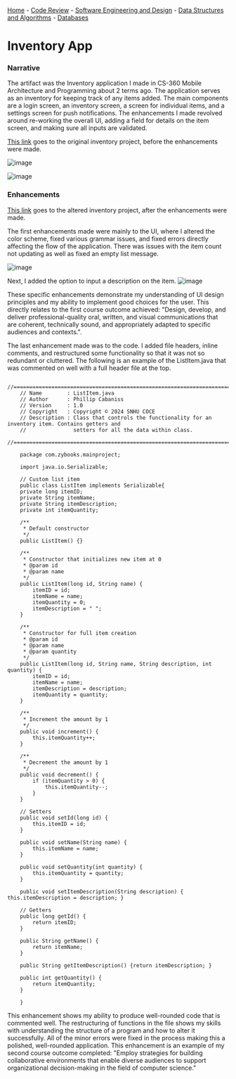 [Home](README.md) - [Code Review](CodeReview.md) - [Software Engineering and Design](SoftwareEngineering_Design.md) - [Data Structures and Algorithms](DataStructures_Algorithms.md) - [Databases](Database.md)

# Inventory App

### Narrative
The artifact was the Inventory application I made in CS-360 Mobile Architecture and Programming about 2 terms ago. The application serves as an inventory for keeping track of any items added. The main components are a login screen, an inventory screen, a screen for individual items, and a settings screen for push notifications. The enhancements I made revolved around re-working the overall UI, adding a field for details on the item screen, and making sure all inputs are validated. 

[This link](InventoryApp_Original.zip) goes to the original inventory project, before the enhancements were made.

![image](images/original_homeScreen.png)

![image](images/original_item.png)

### Enhancements 
[This link](Artifact1.zip) goes to the altered inventory project, after the enhancements were made.

The first enhancements made were mainly to the UI, where I altered the color scheme, fixed various grammar issues, and fixed errors directly affecting the flow of the application. There was issues with the item count not updating as well as fixed an empty list message. 

![image](images/new_homeScreen.png)

Next, I added the option to input a description on the item. 
![image](images/new_item.png)

These specific enhancements demonstrate my understanding of UI design principles and my ability to implement good choices for the user. This directly relates to the first course outcome achieved: "Design, develop, and deliver professional-quality oral, written, and visual communications that are coherent, technically sound, and appropriately adapted to specific audiences and contexts.". 

The last enhancement made was to the code. I added file headers, inline comments, and restructured some functionality so that it was not so redundant or cluttered. The following is an example of the ListItem.java that was commented on well with a full header file at the top. 


```
    //============================================================================
    // Name        : ListItem.java
    // Author      : Phillip Cabaniss
    // Version     : 1.0
    // Copyright   : Copyright © 2024 SNHU COCE
    // Description : Class that controls the functionality for an inventory item. Contains getters and
    //               setters for all the data within class.
    //============================================================================

    package com.zybooks.mainproject;

    import java.io.Serializable;

    // Custom list item
    public class ListItem implements Serializable{
    private long itemID;
    private String itemName;
    private String itemDescription;
    private int itemQuantity;

    /**
     * Default constructor
     */
    public ListItem() {}

    /**
     * Constructor that initializes new item at 0
     * @param id
     * @param name
     */
    public ListItem(long id, String name) {
        itemID = id;
        itemName = name;
        itemQuantity = 0;
        itemDescription = " ";
    }

    /**
     * Constructor for full item creation
     * @param id
     * @param name
     * @param quantity
     */
    public ListItem(long id, String name, String description, int quantity) {
        itemID = id;
        itemName = name;
        itemDescription = description;
        itemQuantity = quantity;
    }

    /**
     * Increment the amount by 1
     */
    public void increment() {
        this.itemQuantity++;
    }

    /**
     * Decrement the amount by 1
     */
    public void decrement() {
        if (itemQuantity > 0) {
            this.itemQuantity--;
        }
    }

    // Setters
    public void setId(long id) {
        this.itemID = id;
    }

    public void setName(String name) {
        this.itemName = name;
    }

    public void setQuantity(int quantity) {
        this.itemQuantity = quantity;
    }

    public void setItemDescription(String description) { this.itemDescription = description; }

    // Getters
    public long getId() {
        return itemID;
    }

    public String getName() {
        return itemName;
    }

    public String getItemDescription() {return itemDescription; }

    public int getQuantity() {
        return itemQuantity;
    }

    }
```
This enhancement shows my ability to produce well-rounded code that is commented well. The restructuring of functions in the file shows my skills with understanding the structure of a program and how to alter it successfully. All of the minor errors were fixed in the process making this a polished, well-rounded application. This enhancement is an example of my second course outcome completed: "Employ strategies for building collaborative environments that enable diverse audiences to support organizational decision-making in the field of computer science."

